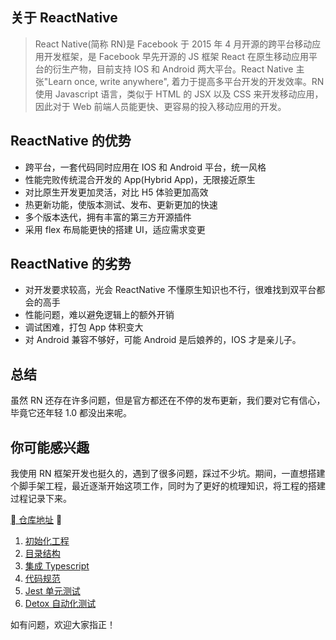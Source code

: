 ## 关于 ReactNative

> React Native(简称 RN)是 Facebook 于 2015 年 4 月开源的跨平台移动应用开发框架，是 Facebook 早先开源的 JS 框架 React 在原生移动应用平台的衍生产物，目前支持 IOS 和 Android 两大平台。React Native 主张"Learn once, write anywhere", 着力于提高多平台开发的开发效率。RN 使用 Javascript 语言，类似于 HTML 的 JSX 以及 CSS 来开发移动应用，因此对于 Web 前端人员能更快、更容易的投入移动应用的开发。

## ReactNative 的优势

- 跨平台，一套代码同时应用在 IOS 和 Android 平台，统一风格
- 性能完败传统混合开发的 App(Hybrid App)，无限接近原生
- 对比原生开发更加灵活，对比 H5 体验更加高效
- 热更新功能，使版本测试、发布、更新更加的快速
- 多个版本迭代，拥有丰富的第三方开源插件
- 采用 flex 布局能更快的搭建 UI，适应需求变更

## ReactNative 的劣势

- 对开发要求较高，光会 ReactNative 不懂原生知识也不行，很难找到双平台都会的高手
- 性能问题，难以避免逻辑上的额外开销
- 调试困难，打包 App 体积变大
- 对 Android 兼容不够好，可能 Android 是后娘养的，IOS 才是亲儿子。

## 总结

虽然 RN 还存在许多问题，但是官方都还在不停的发布更新，我们要对它有信心，毕竟它还年轻 1.0 都没出来呢。

## 你可能感兴趣

我使用 RN 框架开发也挺久的，遇到了很多问题，踩过不少坑。期间，一直想搭建个脚手架工程，最近逐渐开始这项工作，同时为了更好的梳理知识，将工程的搭建过程记录下来。

[ 仓库地址](https://github.com/TryImpossible/rndiy) 

1. [初始化工程](https://blog.csdn.net/Ctrl_S/article/details/87262646)
2. [目录结构](https://blog.csdn.net/Ctrl_S/article/details/87563683)
3. [集成 Typescript](https://blog.csdn.net/Ctrl_S/article/details/87883761)
4. [代码规范](https://blog.csdn.net/Ctrl_S/article/details/87871129)
5. [Jest 单元测试](https://blog.csdn.net/Ctrl_S/article/details/87994930)
6. [Detox 自动化测试](https://blog.csdn.net/Ctrl_S/article/details/88087453)

如有问题，欢迎大家指正！
